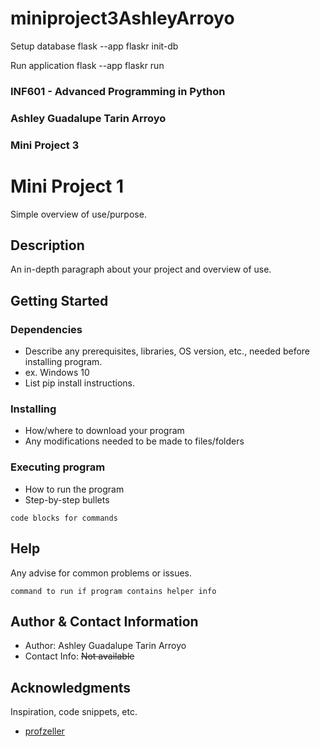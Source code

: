 
# miniproject3AshleyArroyo

Setup database
flask --app flaskr init-db

Run application
flask  --app flaskr run

### INF601 - Advanced Programming in Python
### Ashley Guadalupe Tarin Arroyo
### Mini Project 3


# Mini Project 1

Simple overview of use/purpose.

## Description

An in-depth paragraph about your project and overview of use.

## Getting Started

### Dependencies

* Describe any prerequisites, libraries, OS version, etc., needed before installing program.
* ex. Windows 10
* List pip install instructions.

### Installing

* How/where to download your program
* Any modifications needed to be made to files/folders

### Executing program

* How to run the program
* Step-by-step bullets
```
code blocks for commands
```

## Help

Any advise for common problems or issues.
```
command to run if program contains helper info
```

## Author & Contact Information


* Author: Ashley Guadalupe Tarin Arroyo
* Contact Info: ~~Not available~~


## Acknowledgments

Inspiration, code snippets, etc.
* [profzeller](https://github.com/profzeller/miniproject3)